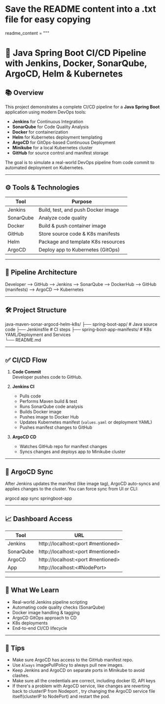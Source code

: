 # Save the README content into a .txt file for easy copying
readme_content = """
# 🚀 Java Spring Boot CI/CD Pipeline with Jenkins, Docker, SonarQube, ArgoCD, Helm & Kubernetes

## 📚 Overview

This project demonstrates a complete CI/CD pipeline for a **Java Spring Boot** application using modern DevOps tools:

- **Jenkins** for Continuous Integration  
- **SonarQube** for Code Quality Analysis  
- **Docker** for containerization  
- **Helm** for Kubernetes deployment templating  
- **ArgoCD** for GitOps-based Continuous Deployment  
- **Minikube** for a local Kubernetes cluster  
- **GitHub** for source control and manifest storage

The goal is to simulate a real-world DevOps pipeline from code commit to automated deployment on Kubernetes.

---

## ⚙️ Tools & Technologies

| Tool       | Purpose                            |
|------------|-------------------------------------|
| Jenkins    | Build, test, and push Docker image  |
| SonarQube  | Analyze code quality                |
| Docker     | Build & push container image        |
| GitHub     | Store source code & K8s manifests   |
| Helm       | Package and template K8s resources  |
| ArgoCD     | Deploy app to Kubernetes (GitOps)   |

---

## 🧱 Pipeline Architecture

Developer --> GitHub --> Jenkins --> SonarQube --> DockerHub --> GitHub (manifests) --> ArgoCD --> Kubernetes

---

## 🛠️ Project Structure

java-maven-sonar-argocd-helm-k8s/
├── spring-boot-app/   # Java source code
    ├── Jenkinsfile      # CI steps
├── spring-boot-app-manifests/    # K8s YAML/Deployment and Services              
└── README.md

---

## ✅ CI/CD Flow

1. **Code Commit**  
   Developer pushes code to GitHub.

2. **Jenkins CI**
   - Pulls code
   - Performs Maven build & test
   - Runs SonarQube code analysis
   - Builds Docker image
   - Pushes image to Docker Hub
   - Updates Kubernetes manifest (`values.yaml` or deployment YAML)
   - Pushes manifest changes to GitHub

3. **ArgoCD CD**
   - Watches GitHub repo for manifest changes
   - Syncs changes and deploys app to Minikube cluster

---

## 🔄 ArgoCD Sync

After Jenkins updates the manifest (like image tag), ArgoCD auto-syncs and applies changes to the cluster. You can force sync from UI or CLI:

argocd app sync springboot-app

---

## 📈 Dashboard Access

| Tool       | URL                                   |
|------------|---------------------------------------|
| Jenkins    | http://localhost:<port #mentioned>    |
| SonarQube  | http://localhost:<port #mentioned>    |
| ArgoCD     | http://localhost:<port #mentioned>    |  
| App        | http://localhost:<#NodePort>          |

---

## 🌟 What We Learn

- Real-world Jenkins pipeline scripting  
- Automating code quality checks (SonarQube)  
- Docker image handling & tagging  
- ArgoCD GitOps approach to CD  
- K8s deployments  
- End-to-end CI/CD lifecycle

---

## 🧠 Tips

- Make sure ArgoCD has access to the GitHub manifest repo.
- Use `Always` imagePullPolicy to always pull new images.
- Keep Jenkins and ArgoCD on separate ports in Minikube to avoid clashes.
- Make sure all the credentials are correct, including docker ID, API keys
- If there's a problem with ArgoCD service, like changes are reverting back to clusterIP from Nodeport , try changing the ArgoCD service file itself(clusterIP to NodePort) and restart the pod.

